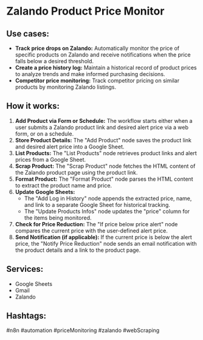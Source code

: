 # Zalando Product Price Monitor

## Use cases:

- **Track price drops on Zalando:** Automatically monitor the price of specific products on Zalando and receive notifications when the price falls below a desired threshold.
- **Create a price history log:** Maintain a historical record of product prices to analyze trends and make informed purchasing decisions.
- **Competitor price monitoring:** Track competitor pricing on similar products by monitoring Zalando listings.

## How it works:

1.  **Add Product via Form or Schedule:** The workflow starts either when a user submits a Zalando product link and desired alert price via a web form, or on a schedule.
2.  **Store Product Details:** The "Add Product" node saves the product link and desired alert price into a Google Sheet.
3.  **List Products:** The "List Products" node retrieves product links and alert prices from a Google Sheet.
4.  **Scrap Product:** The "Scrap Product" node fetches the HTML content of the Zalando product page using the product link.
5.  **Format Product:** The "Format Product" node parses the HTML content to extract the product name and price.
6.  **Update Google Sheets:**
    -   The "Add Log in History" node appends the extracted price, name, and link to a separate Google Sheet for historical tracking.
    -   The "Update Products Infos" node updates the "price" column for the items being monitored.
7.  **Check for Price Reduction:** The "If price below price alert" node compares the current price with the user-defined alert price.
8.  **Send Notification (if applicable):** If the current price is below the alert price, the "Notify Price Reduction" node sends an email notification with the product details and a link to the product page.

## Services:

*   Google Sheets
*   Gmail
*   Zalando

## Hashtags:

#n8n #automation #priceMonitoring #zalando #webScraping
